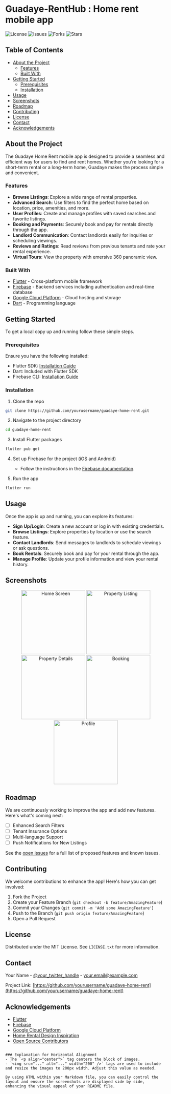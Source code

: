 # Guadaye-RentHub : Home rent mobile app

![License](https://img.shields.io/github/license/yourusername/guadaye-home-rent)
![Issues](https://img.shields.io/github/issues/yourusername/guadaye-home-rent)
![Forks](https://img.shields.io/github/forks/yourusername/guadaye-home-rent)
![Stars](https://img.shields.io/github/stars/yourusername/guadaye-home-rent)

## Table of Contents
- [About the Project](#about-the-project)
  - [Features](#features)
  - [Built With](#built-with)
- [Getting Started](#getting-started)
  - [Prerequisites](#prerequisites)
  - [Installation](#installation)
- [Usage](#usage)
- [Screenshots](#screenshots)
- [Roadmap](#roadmap)
- [Contributing](#contributing)
- [License](#license)
- [Contact](#contact)
- [Acknowledgements](#acknowledgements)

## About the Project

The Guadaye Home Rent mobile app is designed to provide a seamless and efficient way for users to find and rent homes. Whether you're looking for a short-term rental or a long-term home, Guadaye makes the process simple and convenient.

### Features
- **Browse Listings**: Explore a wide range of rental properties.
- **Advanced Search**: Use filters to find the perfect home based on location, price, amenities, and more.
- **User Profiles**: Create and manage profiles with saved searches and favorite listings.
- **Booking and Payments**: Securely book and pay for rentals directly through the app.
- **Landlord Communication**: Contact landlords easily for inquiries or scheduling viewings.
- **Reviews and Ratings**: Read reviews from previous tenants and rate your rental experience.
- **Virtual Tours**: View the property with emersive 360 panoramic view.

### Built With
- [Flutter](https://flutter.dev/) - Cross-platform mobile framework
- [Firebase](https://firebase.google.com/) - Backend services including authentication and real-time database
- [Google Cloud Platform](https://cloud.google.com/) - Cloud hosting and storage
- [Dart](https://dart.dev/) - Programming language

## Getting Started

To get a local copy up and running follow these simple steps.

### Prerequisites

Ensure you have the following installed:
- Flutter SDK: [Installation Guide](https://flutter.dev/docs/get-started/install)
- Dart: Included with Flutter SDK
- Firebase CLI: [Installation Guide](https://firebase.google.com/docs/cli)

### Installation

1. Clone the repo
```sh
git clone https://github.com/yourusername/guadaye-home-rent.git
```
2. Navigate to the project directory
```sh
cd guadaye-home-rent
```
3. Install Flutter packages
```sh
flutter pub get
```
4. Set up Firebase for the project (iOS and Android)
   - Follow the instructions in the [Firebase documentation](https://firebase.google.com/docs/flutter/setup).

5. Run the app
```sh
flutter run
```

## Usage

Once the app is up and running, you can explore its features:
- **Sign Up/Login**: Create a new account or log in with existing credentials.
- **Browse Listings**: Explore properties by location or use the search feature.
- **Contact Landlords**: Send messages to landlords to schedule viewings or ask questions.
- **Book Rentals**: Securely book and pay for your rental through the app.
- **Manage Profile**: Update your profile information and view your rental history.

## Screenshots

<p align="center">
  <img src="assets/screenshots/home_screen.png" alt="Home Screen" width="200" />
  <img src="assets/screenshots/property_listing.png" alt="Property Listing" width="200" />
  <img src="assets/screenshots/property_details.png" alt="Property Details" width="200" />
  <img src="assets/screenshots/booking.png" alt="Booking" width="200" />
  <img src="assets/screenshots/profile.png" alt="Profile" width="200" />
</p>

## Roadmap

We are continuously working to improve the app and add new features. Here's what's coming next:
- [ ] Enhanced Search Filters
- [ ] Tenant Insurance Options
- [ ] Multi-language Support
- [ ] Push Notifications for New Listings

See the [open issues](https://github.com/yourusername/guadaye-home-rent/issues) for a full list of proposed features and known issues.

## Contributing

We welcome contributions to enhance the app! Here's how you can get involved:
1. Fork the Project
2. Create your Feature Branch (`git checkout -b feature/AmazingFeature`)
3. Commit your Changes (`git commit -m 'Add some AmazingFeature'`)
4. Push to the Branch (`git push origin feature/AmazingFeature`)
5. Open a Pull Request

## License

Distributed under the MIT License. See `LICENSE.txt` for more information.

## Contact

Your Name - [@your_twitter_handle](https://twitter.com/your_twitter_handle) - your.email@example.com

Project Link: [https://github.com/yourusername/guadaye-home-rent](https://github.com/yourusername/guadaye-home-rent)

## Acknowledgements

- [Flutter](https://flutter.dev/)
- [Firebase](https://firebase.google.com/)
- [Google Cloud Platform](https://cloud.google.com/)
- [Home Rental Design Inspiration](https://example.com)
- [Open Source Contributors](https://github.com/yourusername/guadaye-home-rent/graphs/contributors)
```

### Explanation for Horizontal Alignment
- The `<p align="center">` tag centers the block of images.
- `<img src="..." alt="..." width="200" />` tags are used to include and resize the images to 200px width. Adjust this value as needed.

By using HTML within your Markdown file, you can easily control the layout and ensure the screenshots are displayed side by side, enhancing the visual appeal of your README file.
